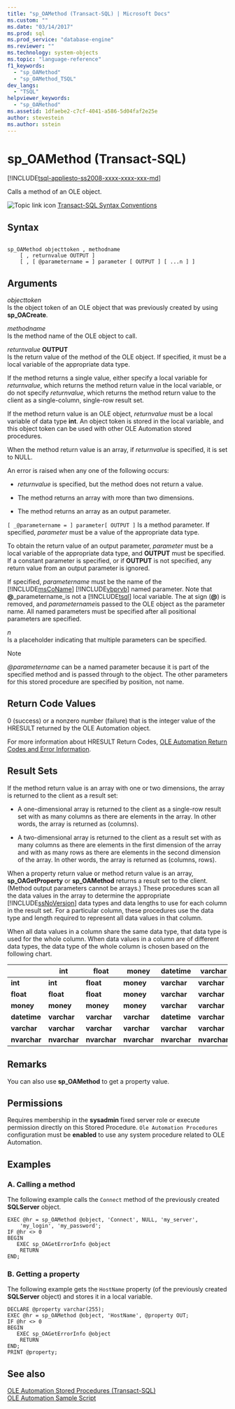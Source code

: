 ```yaml
---
title: "sp_OAMethod (Transact-SQL) | Microsoft Docs"
ms.custom: ""
ms.date: "03/14/2017"
ms.prod: sql
ms.prod_service: "database-engine"
ms.reviewer: ""
ms.technology: system-objects
ms.topic: "language-reference"
f1_keywords: 
  - "sp_OAMethod"
  - "sp_OAMethod_TSQL"
dev_langs: 
  - "TSQL"
helpviewer_keywords: 
  - "sp_OAMethod"
ms.assetid: 1dfaebe2-c7cf-4041-a586-5d04faf2e25e
author: stevestein
ms.author: sstein
---
```

# sp_OAMethod (Transact-SQL)
[!INCLUDE[tsql-appliesto-ss2008-xxxx-xxxx-xxx-md](../../includes/tsql-appliesto-ss2008-xxxx-xxxx-xxx-md.md)]

  Calls a method of an OLE object.  
  
 ![Topic link icon](../../database-engine/configure-windows/media/topic-link.gif "Topic link icon") [Transact-SQL Syntax Conventions](../../t-sql/language-elements/transact-sql-syntax-conventions-transact-sql.md)  
  
## Syntax  
  
```  
  
sp_OAMethod objecttoken , methodname  
    [ , returnvalue OUTPUT ]   
    [ , [ @parametername = ] parameter [ OUTPUT ] [ ...n ] ]   
```  
  
## Arguments  
 *objecttoken*  
 Is the object token of an OLE object that was previously created by using **sp_OACreate**.  
  
 *methodname*  
 Is the method name of the OLE object to call.  
  
 _returnvalue_  **OUTPUT**  
 Is the return value of the method of the OLE object. If specified, it must be a local variable of the appropriate data type.  
  
 If the method returns a single value, either specify a local variable for *returnvalue*, which returns the method return value in the local variable, or do not specify *returnvalue*, which returns the method return value to the client as a single-column, single-row result set.  
  
 If the method return value is an OLE object, *returnvalue* must be a local variable of data type **int**. An object token is stored in the local variable, and this object token can be used with other OLE Automation stored procedures.  
  
 When the method return value is an array, if *returnvalue* is specified, it is set to NULL.  
  
 An error is raised when any one of the following occurs:  
  
-   *returnvalue* is specified, but the method does not return a value.  
  
-   The method returns an array with more than two dimensions.  
  
-   The method returns an array as an output parameter.  
  
`[ _@parametername = ] parameter[ OUTPUT ]`
 Is a method parameter. If specified, *parameter* must be a value of the appropriate data type.  
  
 To obtain the return value of an output parameter, *parameter* must be a local variable of the appropriate data type, and **OUTPUT** must be specified. If a constant parameter is specified, or if **OUTPUT** is not specified, any return value from an output parameter is ignored.  
  
 If specified, *parametername* must be the name of the [!INCLUDE[msCoName](../../includes/msconame-md.md)] [!INCLUDE[vbprvb](../../includes/vbprvb-md.md)] named parameter. Note that **@**_parametername_is not a [!INCLUDE[tsql](../../includes/tsql-md.md)] local variable. The at sign (**@**) is removed, and *parametername*is passed to the OLE object as the parameter name. All named parameters must be specified after all positional parameters are specified.  
  
 *n*  
 Is a placeholder indicating that multiple parameters can be specified.  
  
> [!NOTE]
>  *\@parametername* can be a named parameter because it is part of the specified method and is passed through to the object. The other parameters for this stored procedure are specified by position, not name.  
  
## Return Code Values  
 0 (success) or a nonzero number (failure) that is the integer value of the HRESULT returned by the OLE Automation object.  
  
 For more information about HRESULT Return Codes, [OLE Automation Return Codes and Error Information](../../relational-databases/stored-procedures/ole-automation-return-codes-and-error-information.md).  
  
## Result Sets  
 If the method return value is an array with one or two dimensions, the array is returned to the client as a result set:  
  
-   A one-dimensional array is returned to the client as a single-row result set with as many columns as there are elements in the array. In other words, the array is returned as (columns).  
  
-   A two-dimensional array is returned to the client as a result set with as many columns as there are elements in the first dimension of the array and with as many rows as there are elements in the second dimension of the array. In other words, the array is returned as (columns, rows).  
  
 When a property return value or method return value is an array, **sp_OAGetProperty** or **sp_OAMethod** returns a result set to the client. (Method output parameters cannot be arrays.) These procedures scan all the data values in the array to determine the appropriate [!INCLUDE[ssNoVersion](../../includes/ssnoversion-md.md)] data types and data lengths to use for each column in the result set. For a particular column, these procedures use the data type and length required to represent all data values in that column.  
  
 When all data values in a column share the same data type, that data type is used for the whole column. When data values in a column are of different data types, the data type of the whole column is chosen based on the following chart.  
  
||int|float|money|datetime|varchar|nvarchar|  
|------|---------|-----------|-----------|--------------|-------------|--------------|  
|**int**|**int**|**float**|**money**|**varchar**|**varchar**|**nvarchar**|  
|**float**|**float**|**float**|**money**|**varchar**|**varchar**|**nvarchar**|  
|**money**|**money**|**money**|**money**|**varchar**|**varchar**|**nvarchar**|  
|**datetime**|**varchar**|**varchar**|**varchar**|**datetime**|**varchar**|**nvarchar**|  
|**varchar**|**varchar**|**varchar**|**varchar**|**varchar**|**varchar**|**nvarchar**|  
|**nvarchar**|**nvarchar**|**nvarchar**|**nvarchar**|**nvarchar**|**nvarchar**|**nvarchar**|  
  
## Remarks  
 You can also use **sp_OAMethod** to get a property value.  
  
## Permissions  
 Requires membership in the **sysadmin** fixed server role or execute permission directly on this Stored Procedure. `Ole Automation Procedures` configuration must be **enabled** to use any system procedure related to OLE Automation.  
  
## Examples  
  
### A. Calling a method  
 The following example calls the `Connect` method of the previously created **SQLServer** object.  
  
```  
EXEC @hr = sp_OAMethod @object, 'Connect', NULL, 'my_server',  
    'my_login', 'my_password';  
IF @hr <> 0  
BEGIN  
   EXEC sp_OAGetErrorInfo @object  
    RETURN  
END;  
```  
  
### B. Getting a property  
 The following example gets the `HostName` property (of the previously created **SQLServer** object) and stores it in a local variable.  
  
```  
DECLARE @property varchar(255);  
EXEC @hr = sp_OAMethod @object, 'HostName', @property OUT;  
IF @hr <> 0  
BEGIN  
   EXEC sp_OAGetErrorInfo @object  
    RETURN  
END;  
PRINT @property;  
```  
  
## See also  
 [OLE Automation Stored Procedures &#40;Transact-SQL&#41;](../../relational-databases/system-stored-procedures/ole-automation-stored-procedures-transact-sql.md)   
 [OLE Automation Sample Script](../../relational-databases/stored-procedures/ole-automation-sample-script.md)  
  
  
